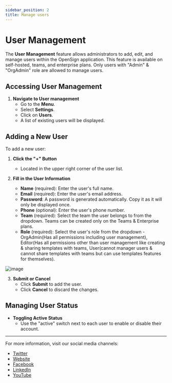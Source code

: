 ```yaml
---
sidebar_position: 2
title: Manage users
---
```


# User Management

The **User Management** feature allows administrators to add, edit, and manage users within the OpenSign application. This feature is available on self-hosted, teams, and enterprise plans. Only users with "Admin" & "OrgAdmin" role are allowed to manage users.

## Accessing User Management

1. **Navigate to User management**
   - Go to the **Menu**.
   - Select **Settings**.
   - Click on **Users**.
   - A list of existing users will be displayed.

## Adding a New User

To add a new user:

1. **Click the "+" Button**
   - Located in the upper right corner of the user list.

2. **Fill in the User Information**
   - **Name** (required): Enter the user's full name.
   - **Email** (required): Enter the user's email address.
   - **Password**: A password is generated automatically. Copy it as it will only be displayed once.
   - **Phone** (optional): Enter the user's phone number.
   - **Team** (required): Select the team the user belongs to from the dropdown. Teams can be created only on the Teams & Enterprise plans.
   - **Role** (required): Select the user's role from the dropdown - OrgAdmin(Has all permissions including user management), Editor(Has all permissions other than user management like creating & sharing templates with teams, User(cannot manager users & cannot share templates with teams but can use templates features for themselves).

![image](https://github.com/user-attachments/assets/0b338873-569c-4693-9ea3-cd8583bf6a76)

3. **Submit or Cancel**
   - Click **Submit** to add the user.
   - Click **Cancel** to discard the changes.

## Managing User Status

- **Toggling Active Status**
  - Use the "active" switch next to each user to enable or disable their account.

---

For more information, visit our social media channels:
- [Twitter](https://twitter.com/OpenSignHQ)
- [Website](http://www.opensignlabs.com)
- [Facebook](https://www.facebook.com/profile.php?id=61551030403669)
- [LinkedIn](https://www.linkedin.com/company/opensignhq/)
- [YouTube](https://www.youtube.com/@opensignhq)

